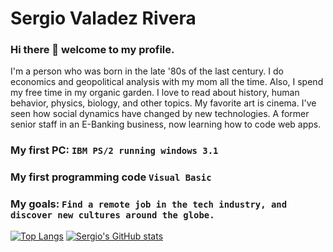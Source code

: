 # Sergio Valadez Rivera

### Hi there 👋 welcome to my profile.

I'm a person who was born in the late '80s of the last century. I do economics and geopolitical analysis with my mom all the time. Also, I spend my free time in my organic garden. I love to read about history, human behavior, physics, biology, and other topics. My favorite art is cinema. I've seen how social dynamics have changed by new technologies. A former senior staff in an E-Banking business, now learning how to code web apps.

### My first PC: `IBM PS/2 running windows 3.1`
### My first programming code `Visual Basic`
### My goals: `Find a remote job in the tech industry, and discover new cultures around the globe.`
[![Top Langs](https://github-readme-stats.vercel.app/api/top-langs/?username=sergiogval)](https://github.com/anuraghazra/github-readme-stats)
[![Sergio's GitHub stats](https://github-readme-stats.vercel.app/api?username=sergiogval)](https://github.com/anuraghazra/github-readme-stats)
